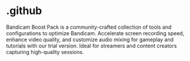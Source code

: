 # .github
Bandicam Boost Pack is a community-crafted collection of tools and configurations to optimize Bandicam. Accelerate screen recording speed, enhance video quality, and customize audio mixing for gameplay and tutorials with our trial version. Ideal for streamers and content creators capturing high-quality sessions.
